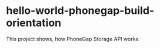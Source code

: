 hello-world-phonegap-build-orientation
======================================

This project shows, how PhoneGap Storage API works.
